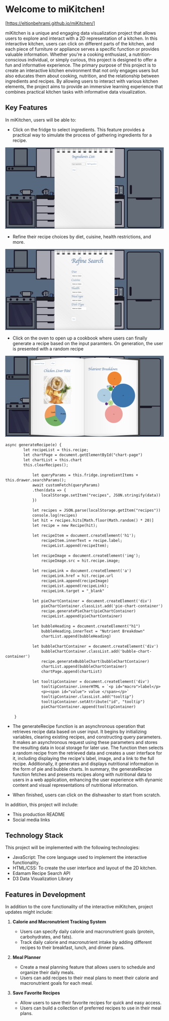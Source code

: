 # Welcome to miKitchen!

[https://eltionbehrami.github.io/miKitchen/]

   miKitchen is a unique and engaging data visualization project that allows users to explore and interact with a 2D representation of a kitchen. In this interactive kitchen, users can click on different parts of the kitchen, and each piece of furniture or appliance serves a specific function or provides valuable information. Whether you're a cooking enthusiast, a nutrition-conscious individual, or simply curious, this project is designed to offer a fun and informative experience. The primary purpose of this project is to create an interactive kitchen environment that not only engages users but also educates them about cooking, nutrition, and the relationship between ingredients and recipes. By allowing users to interact with various kitchen elements, the project aims to provide an immersive learning experience that combines practical kitchen tasks with informative data visualization.

## Key Features

In miKitchen, users will be able to:

- Click on the fridge to select ingredients. This feature provides a practical way to simulate the process of gathering ingredients for a recipe.

![fridge_page](./src/assets/ingredientspage.png) 
  
- Refine their recipe choices by diet, cuisine, health restrictions, and more.

![drawer page](./src/assets/drawerPage.png)

  
- Click on the oven to open up a cookbook where users can finally generate a recipe based on the input paramters. On generation, the user is presented with a random recipe

![recipe page](./src/assets/recipePage.png) 

```
async generateRecipe(e) {
        let recipeList = this.recipe;
        let chartPage = document.getElementById("chart-page")
        let chartList = this.chart
        this.clearRecipes();

            let queryParams = this.fridge.ingredientItems + this.drawer.searchParams();
            await customFetch(queryParams)
            .then(data => {
                localStorage.setItem("recipes", JSON.stringify(data))
            })

            let recipes = JSON.parse(localStorage.getItem("recipes"))
            console.log(recipes)
            let hit = recipes.hits[Math.floor(Math.random() * 20)]
            let recipe = new Recipe(hit);

            let recipeItem = document.createElement('h1');
                recipeItem.innerText = recipe.label;
                recipeList.append(recipeItem);

            let recipeImage = document.createElement('img');
                recipeImage.src = hit.recipe.image;
                
            let recipeLink = document.createElement('a')
                recipeLink.href = hit.recipe.url
                recipeLink.append(recipeImage)
                recipeList.append(recipeLink);
                recipeLink.target = "_blank"

            let pieChartContainer = document.createElement('div')
                pieChartContainer.classList.add('pie-chart-container')
                recipe.generatePieChart(pieChartContainer)
                recipeList.append(pieChartContainer)

            let bubbleHeading = document.createElement("h1")
                bubbleHeading.innerText = "Nutrient Breakdown"
                chartList.append(bubbleHeading)

            let bubbleChartContainer = document.createElement('div')
                bubbleChartContainer.classList.add('bubble-chart-container')
                recipe.generateBubbleChart(bubbleChartContainer)
                chartList.append(bubbleChartContainer)
                chartPage.append(chartList)

            let tooltipContainer = document.createElement('div')
                tooltipContainer.innerHTML = `<p id="macro">label</p>
                <p><span id="value"> value </span></p>`
                tooltipContainer.classList.add("tooltip")
                tooltipContainer.setAttribute("id", "tooltip")
                pieChartContainer.append(tooltipContainer)

    }
```

- The generateRecipe function is an asynchronous operation that retrieves recipe data based on user input. It begins by initializing variables, clearing existing recipes, and constructing query parameters. It makes an asynchronous request using these parameters and stores the resulting data in local storage for later use. The function then selects a random recipe from the retrieved data and creates a user interface for it, including displaying the recipe's label, image, and a link to the full recipe. Additionally, it generates and displays nutritional information in the form of pie and bubble charts. In summary, the generateRecipe function fetches and presents recipes along with nutritional data to users in a web application, enhancing the user experience with dynamic content and visual representations of nutritional information.

  
- When finished, users can click on the dishwasher to start from scratch.


In addition, this project will include:

- This production README
- Social media links

## Technology Stack

This project will be implemented with the following technologies:
- JavaScript: The core language used to implement the interactive functionality.
- HTML/CSS: To create the user interface and layout of the 2D kitchen.
- Edamam Recipe Search API
- D3 Data Visualization Library


## Features in Development 

In addition to the core functionality of the interactive miKitchen, project updates might include:

1. **Calorie and Macronutrient Tracking System**
   - Users can specify daily calorie and macronutrient goals (protein, carbohydrates, and fats).
   - Track daily calorie and macronutrient intake by adding different recipes to their breakfast, lunch, and dinner plans.

2. **Meal Planner**
   - Create a meal planning feature that allows users to schedule and organize their daily meals.
   - Users can add recipes to their meal plans to meet their calorie and macronutrient goals for each meal.

3. **Save Favorite Recipes**
   - Allow users to save their favorite recipes for quick and easy access.
   - Users can build a collection of preferred recipes to use in their meal plans.


